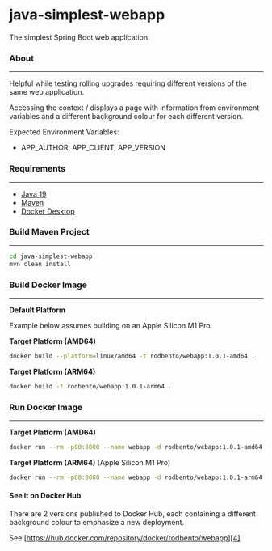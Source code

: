# java-simplest-webapp

The simplest Spring Boot web application.

### About
---

Helpful while testing rolling upgrades requiring different versions of the same web application.

Accessing the context / displays a page with information from environment variables and a different background colour for each different version.

Expected Environment Variables:

- APP_AUTHOR, APP_CLIENT, APP_VERSION

### Requirements
---

- [Java 19][1]
- [Maven][2]
- [Docker Desktop][3]

### Build Maven Project
---

```bash
cd java-simplest-webapp
mvn clean install
```

### Build Docker Image
---

**Default Platform**

Example below assumes building on an Apple Silicon M1 Pro.

**Target Platform (AMD64)**
```bash
docker build --platform=linux/amd64 -t rodbento/webapp:1.0.1-amd64 .
```

**Target Platform (ARM64)** 
```bash
docker build -t rodbento/webapp:1.0.1-arm64 .
```

### Run Docker Image
---
**Target Platform (AMD64)**

```bash
docker run --rm -p80:8080 --name webapp -d rodbento/webapp:1.0.1-amd64
```

**Target Platform (ARM64)** (Apple Silicon M1 Pro)
```bash
docker run --rm -p80:8080 --name webapp -d rodbento/webapp:1.0.1-arm64
```

#### See it on Docker Hub

There are 2 versions published to Docker Hub, each containing a different background colour to emphasize a new deployment.

See [https://hub.docker.com/repository/docker/rodbento/webapp][4]

[1]:https://jdk.java.net/19/
[2]:https://maven.apache.org
[3]:https://www.docker.com/
[4]:https://hub.docker.com/repository/docker/rodbento/webapp

